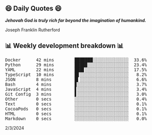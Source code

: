 ## 😄 Daily Quotes 😄

_**Jehovah God is truly rich far beyond the imagination of humankind.**_

Joseph Franklin Rutherford



## 📊 Weekly development breakdown 📊

<pre>Docker      42 mins        ███████░░░░░░░░░░░░░░  33.6%
Python      29 mins        ████▉░░░░░░░░░░░░░░░░  23.4%
YAML        22 mins        ███▋░░░░░░░░░░░░░░░░░  17.5%
TypeScript  10 mins        █▋░░░░░░░░░░░░░░░░░░░   8.2%
JSON        8 mins         █▍░░░░░░░░░░░░░░░░░░░   6.6%
Bash        4 mins         ▊░░░░░░░░░░░░░░░░░░░░   3.7%
JavaScript  4 mins         ▋░░░░░░░░░░░░░░░░░░░░   3.4%
Git Config  3 mins         ▋░░░░░░░░░░░░░░░░░░░░   3.0%
Other       0 secs         ░░░░░░░░░░░░░░░░░░░░░   0.4%
Text        0 secs         ░░░░░░░░░░░░░░░░░░░░░   0.1%
CocoaPods   0 secs         ░░░░░░░░░░░░░░░░░░░░░   0.1%
HTML        0 secs         ░░░░░░░░░░░░░░░░░░░░░   0.1%
Markdown    0 secs         ░░░░░░░░░░░░░░░░░░░░░   0.0%</pre>

2/3/2024